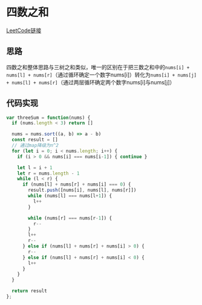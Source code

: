 # 四数之和

[LeetCode链接](https://leetcode-cn.com/problems/4sum/)

## 思路

四数之和整体思路与三树之和类似，唯一的区别在于把三数之和中的`nums[i] + nums[l] + nums[r]`（通过循环确定一个数字nums[i]）转化为`nums[i] + nums[j] + nums[l] + nums[r]`（通过两层循环确定两个数字nums[i]与nums[j]）

## 代码实现

````js
var threeSum = function(nums) {
  if (nums.length < 3) return []

  nums = nums.sort((a, b) => a - b)
  const result = []
  // 通过map降级为n^2
  for (let i = 0; i < nums.length; i++) {
    if (i > 0 && nums[i] === nums[i-1]) { continue }

    let l = i + 1
    let r = nums.length - 1
    while (l < r) {
      if (nums[l] + nums[r] + nums[i] === 0) {
        result.push([nums[i], nums[l], nums[r]])
        while (nums[l] === nums[l+1]) {
          l++
        }

        while (nums[r] === nums[r-1]) {
          r--
        }
        l++
        r--
      } else if (nums[l] + nums[r] + nums[i] > 0) {
        r--
      } else if (nums[l] + nums[r] + nums[i] < 0) {
        l++
      }
    }
  }

  return result
};
````
